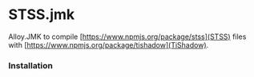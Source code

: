 # STSS.jmk

Alloy.JMK to compile [https://www.npmjs.org/package/stss](STSS) files with [https://www.npmjs.org/package/tishadow](TiShadow).

### Installation

